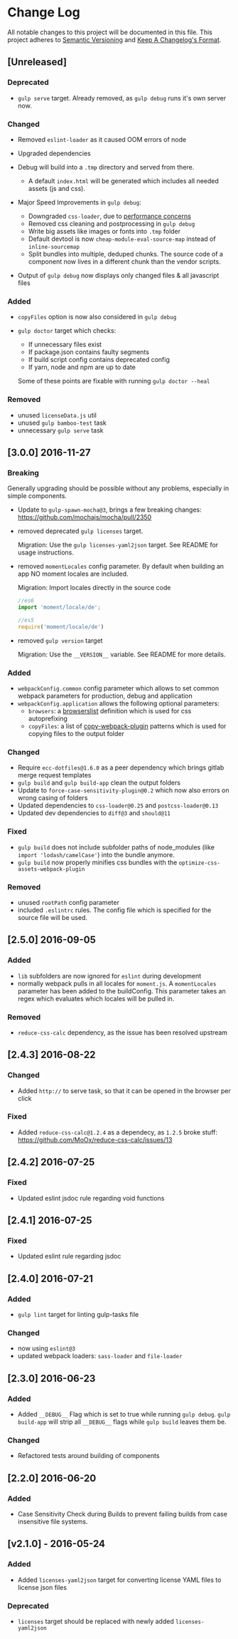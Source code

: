 # Change Log
All notable changes to this project will be documented in this file.
This project adheres to [Semantic Versioning](http://semver.org/) and [Keep A Changelog's Format](http://keepachangelog.com/).

## [Unreleased]

### Deprecated
-   `gulp serve` target. Already removed, as `gulp debug` runs it's own server now.

### Changed
-   Removed `eslint-loader` as it caused OOM errors of node
-   Upgraded dependencies
-   Debug will build into a `.tmp` directory and served from there.
    
    -   A default `index.html` will be generated which includes all needed assets (js and css).
-   Major Speed Improvements in `gulp debug`:
    
    -   Downgraded `css-loader`, due to [performance concerns](https://github.com/webpack/css-loader/issues/124)
    -   Removed css cleaning and postprocessing in `gulp debug`
    -   Write big assets like images or fonts into `.tmp` folder
    -   Default devtool is now `cheap-module-eval-source-map` instead of `inline-sourcemap`
    -   Split bundles into multiple, deduped chunks.
        The source code of a component now lives in a different chunk than the vendor scripts.
    
-   Output of `gulp debug` now displays only changed files & all javascript files
      
### Added
-   `copyFiles` option is now also considered in `gulp debug`
-   `gulp doctor` target which checks:
    
    -   If unnecessary files exist
    -   If package.json contains faulty segments
    -   If build script config contains deprecated config
    -   If yarn, node and npm are up to date
    
    Some of these points are fixable with running `gulp doctor --heal` 

### Removed
-   unused `licenseData.js` util
-   unused `gulp bamboo-test` task
-   unnecessary `gulp serve` task

## [3.0.0] 2016-11-27

### Breaking

Generally upgrading should be possible without any problems, especially in simple components.

-   Update to `gulp-spawn-mocha@3`, brings a few breaking changes: https://github.com/mochajs/mocha/pull/2350
-   removed deprecated `gulp licenses` target.

    Migration: Use the `gulp licenses-yaml2json` target. See README for usage instructions. 
-   removed `momentLocales` config parameter.
    By default when building an app NO moment locales are included.
    
    Migration: Import locales directly in the source code
    ```js
    //es6
    import 'moment/locale/de';

    //es5
    require('moment/locale/de')
    ```
-   removed `gulp version` target
    
    Migration: Use the `__VERSION__` variable. See README for more details.

### Added
-   `webpackConfig.common` config parameter which allows to set common webpack parameters for production, debug and application
-   `webpackConfig.application` allows the following optional parameters:
    -  `browsers`: a [browserslist](https://github.com/ai/browserslist) definition which is used for css autoprefixing
    -  `copyFiles`: a list of [copy-webpack-plugin](https://github.com/kevlened/copy-webpack-plugin) patterns which is used for copying files to the output folder

### Changed
- Require `ecc-dotfiles@1.6.0` as a peer dependency which brings gitlab merge request templates
- `gulp build` and `gulp build-app` clean the output folders
- Update to `force-case-sensitivity-plugin@0.2` which now also errors on wrong casing of folders
- Updated dependencies to `css-loader@0.25` and `postcss-loader@0.13` 
- Updated dev dependencies to `diff@3` and `should@11`

### Fixed
- `gulp build` does not include subfolder paths of node_modules (like `import 'lodash/camelCase'`) into the bundle anymore.
- `gulp build` now properly minifies css bundles with the `optimize-css-assets-webpack-plugin`

### Removed
- unused `rootPath` config parameter
- included `.eslintrc` rules. The config file which is specified for the source file will be used.

## [2.5.0] 2016-09-05
### Added
- `lib` subfolders are now ignored for `eslint` during development
- normally webpack pulls in all locales for `moment.js`. A `momentLocales` parameter has been added to the buildConfig. This parameter takes an regex which evaluates which locales will be pulled in.

### Removed
- `reduce-css-calc` dependency, as the issue has been resolved upstream 

## [2.4.3] 2016-08-22
### Changed
- Added `http://` to serve task, so that it can be opened in the browser per click
  
### Fixed
- Added `reduce-css-calc@1.2.4` as a dependecy, as `1.2.5` broke stuff: https://github.com/MoOx/reduce-css-calc/issues/13

## [2.4.2] 2016-07-25
### Fixed
- Updated eslint jsdoc rule regarding void functions

## [2.4.1] 2016-07-25
### Fixed
- Updated eslint rule regarding jsdoc

## [2.4.0] 2016-07-21 
### Added
- `gulp lint` target for linting gulp-tasks file

### Changed
- now using `eslint@3`
- updated webpack loaders: `sass-loader` and `file-loader`

## [2.3.0] 2016-06-23 
### Added
- Added `__DEBUG__` Flag which is set to true while running `gulp debug`.
`gulp build-app` will strip all `__DEBUG__` flags while `gulp build` leaves them be.

### Changed
- Refactored tests around building of components

## [2.2.0] 2016-06-20 
### Added
- Case Sensitivity Check during Builds to prevent failing builds from case insensitive file systems.

## [v2.1.0] - 2016-05-24

### Added
- Added `licenses-yaml2json` target for converting license YAML files to license json files

### Deprecated
- `licenses` target should be replaced with newly added `licenses-yaml2json`
